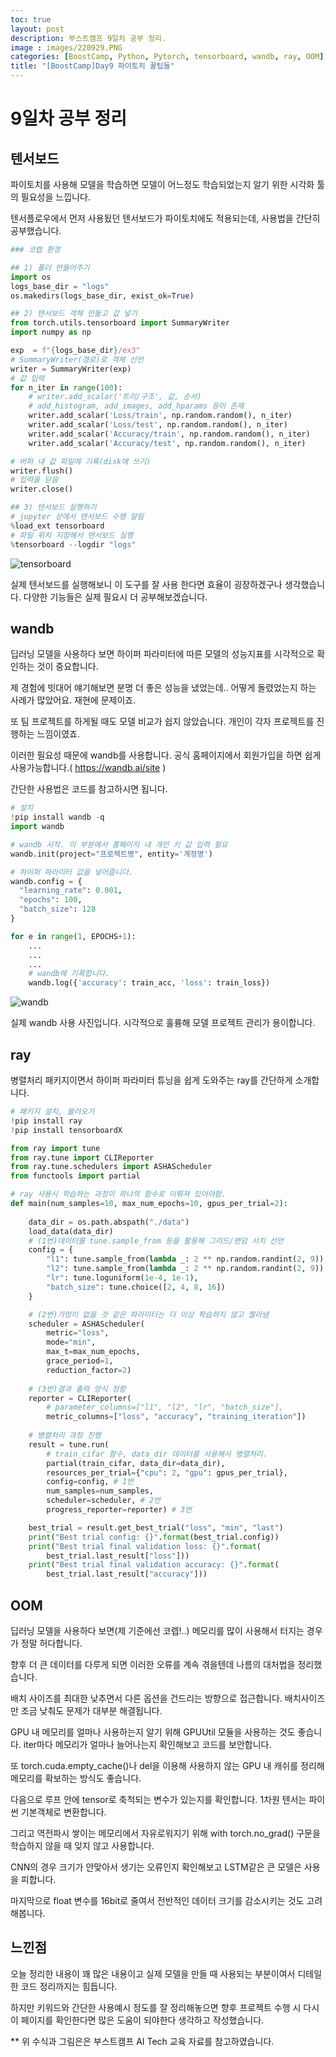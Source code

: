 ```yaml
---
toc: true
layout: post
description: 부스트캠프 9일차 공부 정리.
image : images/220929.PNG
categories: [BoostCamp, Python, Pytorch, tensorboard, wandb, ray, OOM]
title: "[BoostCamp]Day9 파이토치 꿀팁들"
---
```

# 9일차 공부 정리
## 텐서보드

파이토치를 사용해 모델을 학습하면 모델이 어느정도 학습되었는지 알기 위한 시각화 툴의 필요성을 느낍니다.

텐서플로우에서 먼저 사용됬던 텐서보드가 파이토치에도 적용되는데, 사용법을 간단히 공부했습니다.

~~~python
### 코렙 환경

## 1) 폴더 만들어주기
import os
logs_base_dir = "logs"
os.makedirs(logs_base_dir, exist_ok=True)

## 2) 텐서보드 객체 만들고 값 넣기
from torch.utils.tensorboard import SummaryWriter
import numpy as np

exp  = f"{logs_base_dir}/ex3"
# SummaryWriter(경로)로 객체 선언
writer = SummaryWriter(exp)
# 값 입력 
for n_iter in range(100):
    # writer.add_scalar('트리/구조', 값, 순서)
    # add_histogram, add_images, add_hparams 등이 존재
    writer.add_scalar('Loss/train', np.random.random(), n_iter)
    writer.add_scalar('Loss/test', np.random.random(), n_iter)
    writer.add_scalar('Accuracy/train', np.random.random(), n_iter)
    writer.add_scalar('Accuracy/test', np.random.random(), n_iter)

# 버퍼 내 값 파일에 기록(disk에 쓰기)
writer.flush()
# 입력을 닫음
writer.close()

## 3) 텐서보드 실행하기
# jupyter 상에서 텐서보드 수행 알림
%load_ext tensorboard
# 파일 위치 지정해서 텐서보드 실행
%tensorboard --logdir "logs"
~~~

![tensorboard](https://user-images.githubusercontent.com/79916736/192917916-69192028-f227-4f80-bd10-d2efdc11e381.png)

실제 텐서보드를 실행해보니 이 도구를 잘 사용 한다면 효율이 굉장하겠구나 생각했습니다. 다양한 기능들은 실제 필요시 더 공부해보겠습니다.


## wandb

딥러닝 모델을 사용하다 보면 하이퍼 파라미터에 따른 모델의 성능지표를 시각적으로 확인하는 것이 중요합니다.

제 경험에 빗대어 얘기해보면 분명 더 좋은 성능을 냈었는데.. 어떻게 돌렸었는지 하는 사례가 많았어요. 재현에 문제이죠.

또 팀 프로젝트를 하게될 때도 모델 비교가 쉽지 않았습니다. 개인이 각자 프로젝트를 진행하는 느낌이였죠.

이러한 필요성 때문에 wandb를 사용합니다. 공식 홈페이지에서 회원가입을 하면 쉽게 사용가능합니다.( https://wandb.ai/site )

간단한 사용법은 코드를 참고하시면 됩니다.

~~~python
# 설치
!pip install wandb -q
import wandb

# wandb 시작. 이 부분에서 홈페이지 내 개인 키 값 입력 필요
wandb.init(project="프로젝트명", entity='계정명')

# 하이퍼 파라미터 값을 넣어줍니다.
wandb.config = {
  "learning_rate": 0.001,
  "epochs": 100,
  "batch_size": 128
}

for e in range(1, EPOCHS+1):
    ...
    ...
    ...
    # wandb에 기록합니다.
    wandb.log({'accuracy': train_acc, 'loss': train_loss})
~~~

![wandb](https://user-images.githubusercontent.com/79916736/192943467-bb10927a-5db3-4dea-9223-fc449ddc0b0c.png)

실제 wandb 사용 사진입니다. 시각적으로 훌륭해 모델 프로젝트 관리가 용이합니다.

## ray

병렬처리 패키지이면서 하이퍼 파라미터 튜닝을 쉽게 도와주는 ray를 간단하게 소개합니다.

~~~python
# 패키지 설치, 불러오기
!pip install ray 
!pip install tensorboardX

from ray import tune
from ray.tune import CLIReporter
from ray.tune.schedulers import ASHAScheduler
from functools import partial

# ray 사용시 학습하는 과정이 하나의 함수로 이뤄져 있어야함.
def main(num_samples=10, max_num_epochs=10, gpus_per_trial=2):
    
    data_dir = os.path.abspath("./data")
    load_data(data_dir)
    # (1번)데이터를 tune.sample_from 등을 활용해 그리드/랜덤 서치 선언
    config = {
        "l1": tune.sample_from(lambda _: 2 ** np.random.randint(2, 9)),
        "l2": tune.sample_from(lambda _: 2 ** np.random.randint(2, 9)),
        "lr": tune.loguniform(1e-4, 1e-1),
        "batch_size": tune.choice([2, 4, 8, 16])
    }

    # (2번)가망이 없을 것 같은 파라미터는 더 이상 학습하지 않고 짤라냄
    scheduler = ASHAScheduler(
        metric="loss",
        mode="min",
        max_t=max_num_epochs,
        grace_period=1,
        reduction_factor=2)
    
    # (3번)결과 출력 양식 정함
    reporter = CLIReporter(
        # parameter_columns=["l1", "l2", "lr", "batch_size"],
        metric_columns=["loss", "accuracy", "training_iteration"])
    
    # 병렬처리 과정 진행
    result = tune.run(
        # train_cifar 함수, data_dir 데이터를 사용해서 병렬처리.
        partial(train_cifar, data_dir=data_dir),
        resources_per_trial={"cpu": 2, "gpu": gpus_per_trial},
        config=config, # 1번
        num_samples=num_samples,
        scheduler=scheduler, # 2번
        progress_reporter=reporter) # 3번

    best_trial = result.get_best_trial("loss", "min", "last")
    print("Best trial config: {}".format(best_trial.config))
    print("Best trial final validation loss: {}".format(
        best_trial.last_result["loss"]))
    print("Best trial final validation accuracy: {}".format(
        best_trial.last_result["accuracy"]))

~~~


## OOM

딥러닝 모델을 사용하다 보면(제 기준에선 코렙!..) 메모리를 많이 사용해서 터지는 경우가 정말 허다합니다.

향후 더 큰 데이터를 다루게 되면 이러한 오류를 계속 겪을텐데 나름의 대처법을 정리했습니다.

배치 사이즈를 최대한 낮추면서 다른 옵션을 건드리는 방향으로 접근합니다. 배치사이즈만 조금 낮춰도 문제가 대부분 해결됩니다.

GPU 내 메모리를 얼마나 사용하는지 알기 위해 GPUUtil 모듈을 사용하는 것도 좋습니다. iter마다 메모리가 얼마나 늘어나는지 확인해보고 코드를 보안합니다.

또 torch.cuda.empty_cache()나 del을 이용해 사용하지 않는 GPU 내 캐쉬를 정리해 메모리를 확보하는 방식도 좋습니다.

다음으로 루프 안에 tensor로 축척되는 변수가 있는지를 확인합니다. 1차원 텐서는 파이썬 기본객체로 변환합니다.

그리고 역전파시 쌓이는 메모리에서 자유로워지기 위해 with torch.no_grad() 구문을 학습하지 않을 때 잊지 않고 사용합니다.

CNN의 경우 크기가 안맞아서 생기는 오류인지 확인해보고 LSTM같은 큰 모델은 사용을 피합니다.

마지막으로 float 변수를 16bit로 줄여서 전반적인 데이터 크기를 감소시키는 것도 고려해봅니다.


## 느낀점

오늘 정리한 내용이 꽤 많은 내용이고 실제 모델을 만들 때 사용되는 부분이여서 디테일한 코드 정리까지는 힘듭니다.

하지만 키워드와 간단한 사용예시 정도를 잘 정리해놓으면 향후 프로젝트 수행 시 다시 이 페이지를 확인한다면 많은 도움이 되야한다 생각하고 작성했습니다.

** 위 수식과 그림은은 부스트캠프 AI Tech 교육 자료를 참고하였습니다.
